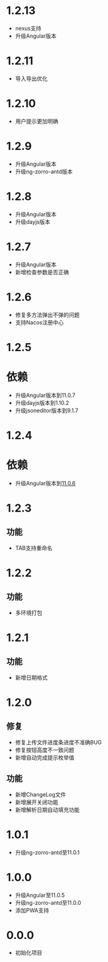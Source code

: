 # 1.2.13
- nexus支持
- 升级Angular版本
# 1.2.11
- 导入导出优化
# 1.2.10
- 用户提示更加明确
# 1.2.9
- 升级Angular版本
- 升级ng-zorro-antd版本
# 1.2.8
- 升级Angular版本
- 升级dayjs版本
# 1.2.7
- 升级Angular版本
- 新增检查参数是否正确
# 1.2.6
- 修复多方法弹出不弹的问题
- 支持Nacos注册中心
# 1.2.5
# 依赖
- 升级Angular版本到11.0.7
- 升级dayjs版本到1.10.2
- 升级jsoneditor版本到9.1.7
# 1.2.4
# 依赖
- 升级Angular版本到[11.0.6](https://github.com/angular/angular/blob/master/CHANGELOG.md#1106-2021-01-06)
# 1.2.3
## 功能
- TAB支持重命名
# 1.2.2
## 功能
- 多环境打包
# 1.2.1
## 功能
- 新增日期格式
# 1.2.0
## 修复
- 修复上传文件进度条进度不准确BUG
- 修复按钮高度不一致问题
- 新增自动完成提示枚举值
## 功能
- 新增ChangeLog文件
- 新增展开关闭功能
- 新增解析日期自动填充功能
# 1.0.1
- 升级ng-zorro-antd至11.0.1
# 1.0.0
- 升级Angular至11.0.5
- 升级ng-zorro-antd至11.0.0
- 添加PWA支持
# 0.0.0
- 初始化项目
